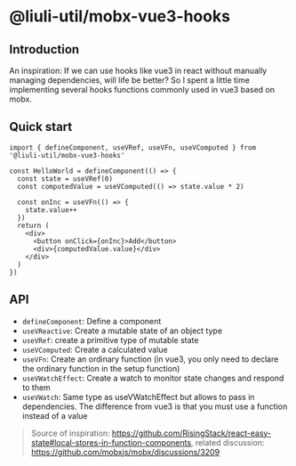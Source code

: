 # @liuli-util/mobx-vue3-hooks

## Introduction

An inspiration: If we can use hooks like vue3 in react without manually managing dependencies, will life be better? So I spent a little time implementing several hooks functions commonly used in vue3 based on mobx.

## Quick start

```tsx
import { defineComponent, useVRef, useVFn, useVComputed } from '@liuli-util/mobx-vue3-hooks'

const HelloWorld = defineComponent(() => {
  const state = useVRef(0)
  const computedValue = useVComputed(() => state.value * 2)

  const onInc = useVFn(() => {
    state.value++
  })
  return (
    <div>
      <button onClick={onInc}>Add</button>
      <div>{computedValue.value}</div>
    </div>
  )
})
```

## API

- `defineComponent`: Define a component
- `useVReactive`: Create a mutable state of an object type
- `useVRef`: create a primitive type of mutable state
- `useVComputed`: Create a calculated value
- `useVFn`: Create an ordinary function (in vue3, you only need to declare the ordinary function in the setup function)
- `useVWatchEffect`: Create a watch to monitor state changes and respond to them
- `useVWatch`: Same type as useVWatchEffect but allows to pass in dependencies. The difference from vue3 is that you must use a function instead of a value

> Source of inspiration: <https://github.com/RisingStack/react-easy-state#local-stores-in-function-components>, related discussion: <https://github.com/mobxjs/mobx/discussions/3209>
